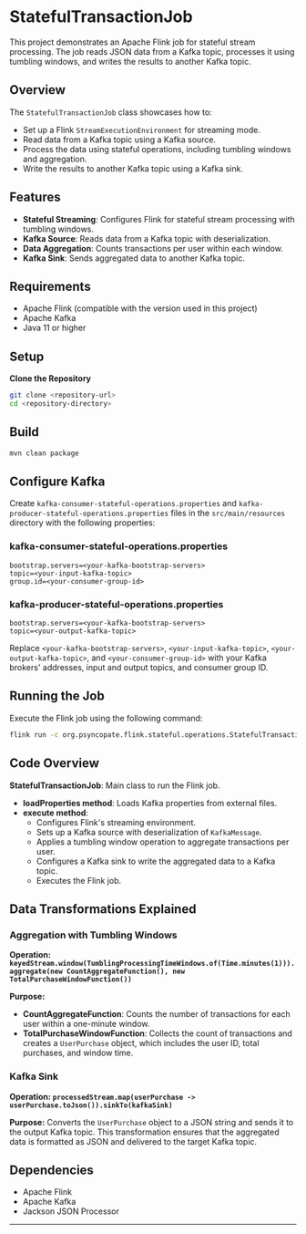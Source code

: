
# StatefulTransactionJob

This project demonstrates an Apache Flink job for stateful stream processing. The job reads JSON data from a Kafka topic, processes it using tumbling windows, and writes the results to another Kafka topic.

## Overview

The `StatefulTransactionJob` class showcases how to:
- Set up a Flink `StreamExecutionEnvironment` for streaming mode.
- Read data from a Kafka topic using a Kafka source.
- Process the data using stateful operations, including tumbling windows and aggregation.
- Write the results to another Kafka topic using a Kafka sink.

## Features

- **Stateful Streaming**: Configures Flink for stateful stream processing with tumbling windows.
- **Kafka Source**: Reads data from a Kafka topic with deserialization.
- **Data Aggregation**: Counts transactions per user within each window.
- **Kafka Sink**: Sends aggregated data to another Kafka topic.

## Requirements

- Apache Flink (compatible with the version used in this project)
- Apache Kafka
- Java 11 or higher

## Setup

**Clone the Repository**

```bash
git clone <repository-url>
cd <repository-directory>
```

## Build

```bash
mvn clean package
```

## Configure Kafka

Create `kafka-consumer-stateful-operations.properties` and `kafka-producer-stateful-operations.properties` files in the `src/main/resources` directory with the following properties:

### kafka-consumer-stateful-operations.properties

```properties
bootstrap.servers=<your-kafka-bootstrap-servers>
topic=<your-input-kafka-topic>
group.id=<your-consumer-group-id>
```

### kafka-producer-stateful-operations.properties

```properties
bootstrap.servers=<your-kafka-bootstrap-servers>
topic=<your-output-kafka-topic>
```

Replace `<your-kafka-bootstrap-servers>`, `<your-input-kafka-topic>`, `<your-output-kafka-topic>`, and `<your-consumer-group-id>` with your Kafka brokers' addresses, input and output topics, and consumer group ID.

## Running the Job

Execute the Flink job using the following command:

```bash
flink run -c org.psyncopate.flink.stateful.operations.StatefulTransactionJob target/flink-tutorial-1.1-<version>.jar
```

## Code Overview

**StatefulTransactionJob**: Main class to run the Flink job.

- **loadProperties method**: Loads Kafka properties from external files.
- **execute method**:
    - Configures Flink's streaming environment.
    - Sets up a Kafka source with deserialization of `KafkaMessage`.
    - Applies a tumbling window operation to aggregate transactions per user.
    - Configures a Kafka sink to write the aggregated data to a Kafka topic.
    - Executes the Flink job.

## Data Transformations Explained

### Aggregation with Tumbling Windows

**Operation: `keyedStream.window(TumblingProcessingTimeWindows.of(Time.minutes(1))).aggregate(new CountAggregateFunction(), new TotalPurchaseWindowFunction())`**

**Purpose:**
- **CountAggregateFunction**: Counts the number of transactions for each user within a one-minute window.
- **TotalPurchaseWindowFunction**: Collects the count of transactions and creates a `UserPurchase` object, which includes the user ID, total purchases, and window time.

### Kafka Sink

**Operation: `processedStream.map(userPurchase -> userPurchase.toJson()).sinkTo(kafkaSink)`**

**Purpose:** Converts the `UserPurchase` object to a JSON string and sends it to the output Kafka topic. This transformation ensures that the aggregated data is formatted as JSON and delivered to the target Kafka topic.

## Dependencies

- Apache Flink
- Apache Kafka
- Jackson JSON Processor

---
